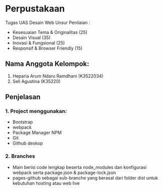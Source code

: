 # Perpustakaan
Tugas UAS Desain Web
Unsur Penilaian :
- Kesesuaian Tema & Originalitas (25)
- Desain Visual (35)
- Inovasi & Fungsional (25)
- Responsif & Browser Friendly (15)
## Nama Anggota Kelompok:
1. Heparia Arum Ndaru Ramdhani (K3522034)
2. Seli Agustina (K35220)
## Penjelasan
### 1. Project menggunakan:
- Bootstrap
- webpack
- Package Manager NPM
- Git
- Github deskop
### 2. Branches
- Main berisi code lengkap beserta node_modules dan konfigurasi webpack serta package.json & package-lock.json
- pages-github sebagai sub-branche yang berasal dari folder dist untuk kebutuhan hosting atau web live
